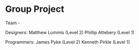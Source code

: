 # Group Project

Team - 

Designers: Matthew Lummis (Level 2) Phillip Attebery (Level 1)


Programmers: James Pyke (Level 2) Kenneth Pirkle (Level 1)
